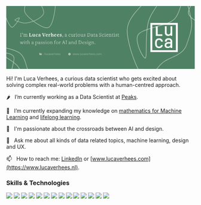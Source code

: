 
[![Social banner for lucavh](./social-banner.png)](https://www.lucaverhees.nl)

Hi! I'm Luca Verhees, a curious data scientist who gets excited about solving complex real-world problems with a human-centred approach.

🌶 &nbsp;&nbsp;I’m currently working as a Data Scientist at [Peaks](www.peaks.com).

🌱 &nbsp;&nbsp;I’m currently expanding my knowledge on [mathematics for Machine Learning](https://github.com/lucavh/ml-literature) and [lifelong learning](https://github.com/lucavh/lifelong-learning).

💫 &nbsp;&nbsp;I'm passionate about the crossroads between AI and design.

💬 &nbsp;&nbsp;Ask me about all kinds of data related topics, machine learning, design and UX.

📫 &nbsp;&nbsp;How to reach me: [LinkedIn](https://www.linkedin.com/in/lucaverhees/) or [www.lucaverhees.com](https://www.lucaverhees.nl).

### Skills & Technologies

![](https://img.shields.io/badge/-Python-informational?style=flat&logo=python&logoColor=white&color=6FAB88)
![](https://img.shields.io/badge/-R-informational?style=flat&logo=r&logoColor=white&color=6FAB88)
![](https://img.shields.io/badge/-PostgreSQL-informational?style=flat&logo=postgresql&logoColor=white&color=6FAB88)
![](https://img.shields.io/badge/-MySQL-informational?style=flat&logo=mysql&logoColor=white&color=6FAB88)
![](https://img.shields.io/badge/-TensorFlow-informational?style=flat&logo=tensorflow&logoColor=white&color=6FAB88)
![](https://img.shields.io/badge/-PyTorch-informational?style=flat&logo=pytorch&logoColor=white&color=6FAB88)
![](https://img.shields.io/badge/-Pandas-informational?style=flat&logo=pandas&logoColor=white&color=6FAB88)
![](https://img.shields.io/badge/-Jupyter-informational?style=flat&logo=jupyter&logoColor=white&color=6FAB88)
![](https://img.shields.io/badge/-Grafana-informational?style=flat&logo=grafana&logoColor=white&color=6FAB88)
![](https://img.shields.io/badge/-Tableau-informational?style=flat&logo=tableau&logoColor=white&color=6FAB88)
![](https://img.shields.io/badge/-Firebase-informational?style=flat&logo=firebase&logoColor=white&color=6FAB88)
![](https://img.shields.io/badge/-Salesforce-informational?style=flat&logo=salesforce&logoColor=white&color=6FAB88)
![](https://img.shields.io/badge/-JavaScript-informational?style=flat&logo=javascript&logoColor=white&color=6FAB88)
![](https://img.shields.io/badge/-Sketch-informational?style=flat&logo=sketch&logoColor=white&color=6FAB88)
